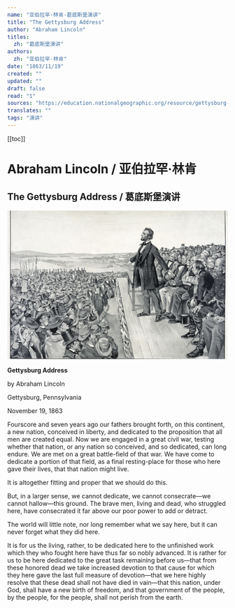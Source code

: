 ```yaml
---
name: "亚伯拉罕·林肯-葛底斯堡演讲"
title: "The Gettysburg Address"
author: "Abraham Lincoln"
titles:
  zh: "葛底斯堡演讲"
authors:
  zh: "亚伯拉罕·林肯"
date: "1863/11/19"
created: ""
updated: ""
draft: false
read: "1"
sources: "https://education.nationalgeographic.org/resource/gettysburg-address"
translates: ""
tags: "演讲"
---
```


[[toc]]

# Abraham Lincoln / 亚伯拉罕·林肯

## The Gettysburg Address / 葛底斯堡演讲

![gettysburg-address](../images/gettysburg-address.jpg)

**Gettysburg Address**

by Abraham Lincoln

Gettysburg, Pennsylvania

November 19, 1863

Fourscore and seven years ago our fathers brought forth, on this continent,
a new nation, conceived in liberty, and dedicated to the proposition that all
men are created equal. Now we are engaged in a great civil war, testing whether
that nation, or any nation so conceived, and so dedicated, can long endure.
We are met on a great battle-field of that war. We have come to dedicate a
portion of that field, as a final resting-place for those who here gave their
lives, that that nation might live.

It is altogether fitting and proper that we should do this.

But, in a larger sense, we cannot dedicate, we cannot consecrate—we cannot
hallow—this ground. The brave men, living and dead, who struggled here, have
consecrated it far above our poor power to add or detract.

The world will little note, nor long remember what we say here, but it can
never forget what they did here.

It is for us the living, rather, to be dedicated here to the unfinished work
which they who fought here have thus far so nobly advanced. It is rather for
us to be here dedicated to the great task remaining before us—that from these
honored dead we take increased devotion to that cause for which they here gave
the last full measure of devotion—that we here highly resolve that these dead
shall not have died in vain—that this nation, under God, shall have a new birth
of freedom, and that government of the people, by the people, for the people,
shall not perish from the earth.
